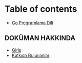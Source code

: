 # Table of contents

* [Go Programlama Dili](README.md)

## DOKÜMAN HAKKINDA <a id="dokuman-hakkinda"></a>

* [Giriş](dokuman-hakkinda/giris.md)
* [Katkıda Bulunanlar](dokuman-hakkinda/katkida-bulunanlar.md)

